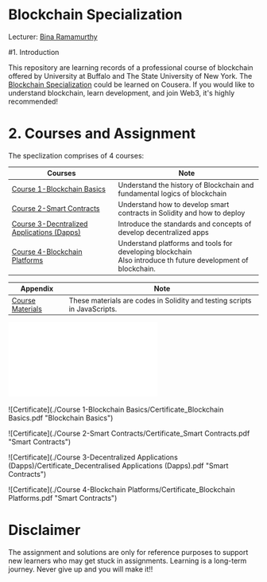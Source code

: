 # Blockchain Specialization
Lecturer: [Bina Ramamurthy](https://www.coursera.org/instructor/~5767003)

#1. Introduction

This repository are learning records of a professional course of blockchain offered by University at Buffalo and The State University of New York. The [Blockchain Specialization](https://www.coursera.org/specializations/blockchain#about) could be learned on Cousera. If you would like to understand blockchain, learn development, and join Web3, it's highly recommended! 

# 2. Courses and Assignment

The speclization comprises of 4 courses:

| Courses                                                      | Note                                                         |
| ------------------------------------------------------------ | ------------------------------------------------------------ |
| <a href="https://github.com/RamonLiao/Blockchain_Specialization-UBSUNY/tree/main/Course%201-Blockchain%20Basics">Course 1-Blockchain Basics</a> | Understand the history of Blockchain and fundamental logics of blockchain |
| <a href="https://github.com/RamonLiao/Blockchain_Specialization-UBSUNY/tree/main/Course%202-Smart%20Contracts">Course 2-Smart Contracts</a> | Understand how to develop smart contracts in Solidity and how to deploy |
| <a href="https://github.com/RamonLiao/Blockchain_Specialization-UBSUNY/tree/main/Course%203-Decentralized%20Applications%20(Dapps)">Course 3-Decntralized Applications (Dapps)</a> | Introduce the standards and concepts of develop decentralized apps |
| <a href="https://github.com/RamonLiao/Blockchain_Specialization-UBSUNY/tree/main/Course%204-Blockchain%20Platforms">Course 4-Blockchain Platforms</a> | Understand platforms and tools for developing blockchain <br />Also introduce th future development of blockchain. |

| Appendix                                                     | Note                                                         |
| ------------------------------------------------------------ | ------------------------------------------------------------ |
| <a href="https://github.com/RamonLiao/Blockchain_Specialization-UBSUNY/tree/main/CourseraDocs">Course Materials</a> | These materials are codes in Solidity and testing scripts in JavaScripts. |



![Certificate](./Certificate_Blockchain.pdf "Blockchain Specilization")

![Certificate](./Course 1-Blockchain Basics/Certificate_Blockchain Basics.pdf "Blockchain Basics")

![Certificate](./Course 2-Smart Contracts/Certificate_Smart Contracts.pdf "Smart Contracts")

![Certificate](./Course 3-Decentralized Applications (Dapps)/Certificate_Decentralised Applications (Dapps).pdf "Smart Contracts")

![Certificate](./Course 4-Blockchain Platforms/Certificate_Blockchain Platforms.pdf "Smart Contracts")

  

# Disclaimer

The assignment and solutions are only for reference purposes to support new learners who may get stuck in assignments. Learning is a long-term journey. Never give up and you will make it!!  
